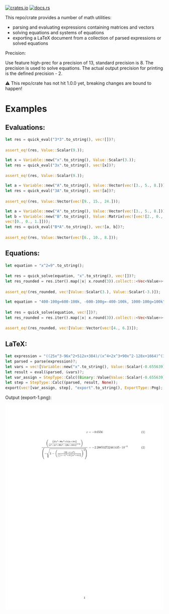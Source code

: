 [![crates.io](https://img.shields.io/badge/crates.io-orange?style=for-the-badge&logo=rust)](https://crates.io/crates/math_utils_lib)
[![docs.rs](https://img.shields.io/badge/docs.rs-gray?style=for-the-badge&logo=docs.rs)](https://docs.rs/math_utils_lib/latest/math_utils_lib/)

This repo/crate provides a number of math utilities:

- parsing and evaluating expressions containing matrices and vectors
- solving equations and systems of equations
- exporting a LaTeX document from a collection of parsed expressions or solved equations

Precision:

Use feature high-prec for a precision of 13, standard precision is 8. The precision is used to solve equations. The actual output precision for printing is the defined precision - 2.

:warning: This repo/crate has not hit 1.0.0 yet, breaking changes are bound to happen!

# Examples
## Evaluations:
```rust
let res = quick_eval("3*3".to_string(), vec![])?;

assert_eq!(res, Value::Scalar(9.));
```

```rust
let x = Variable::new("x".to_string(), Value::Scalar(3.));
let res = quick_eval("3x".to_string(), vec![x])?;

assert_eq!(res, Value::Scalar(9.));
```

```rust
let a = Variable::new("A".to_string(), Value::Vector(vec![3., 5., 8.]));
let res = quick_eval("3A".to_string(), vec![a])?;

assert_eq!(res, Value::Vector(vec![9., 15., 24.]));
```

```rust
let a = Variable::new("A".to_string(), Value::Vector(vec![3., 5., 8.]));
let b = Variable::new("B".to_string(), Value::Matrix(vec![vec![2., 0., 0.], vec![0., 2., 0.],
vec![0., 0., 1.]]));
let res = quick_eval("B*A".to_string(), vec![a, b])?;

assert_eq!(res, Value::Vector(vec![6., 10., 8.]));
```
## Equations:
```rust
let equation = "x^2=9".to_string();

let res = quick_solve(equation, "x".to_string(), vec![])?;
let res_rounded = res.iter().map(|x| x.round(3)).collect::<Vec<Value>>();

assert_eq!(res_rounded, vec![Value::Scalar(3.), Value::Scalar(-3.)]);
```

```rust
let equation = "400-100g=600-100k, -600-100g=-400-100k, 1000-100g=100k".to_string();

let res = quick_solve(equation, vec![])?;
let res_rounded = res.iter().map(|x| x.round(3)).collect::<Vec<Value>>();

assert_eq!(res_rounded, vec![Value::Vector(vec![4., 6.])]);
```
## LaTeX:
```rust
let expression = "((25x^3-96x^2+512x+384)/(x^4+2x^3+90x^2-128x+1664)^(1.5))/(-sqrt(1-((32-x+x^2)/(((x-1)^2+25)(x^2+64)))^2))".to_string();
let parsed = parse(expression)?;
let vars = vec![Variable::new("x".to_string(), Value::Scalar(-0.655639))];
let result = eval(&parsed, &vars)?;
let var_assign = StepType::Calc((Binary::Value(Value::Scalar(-0.655639)), Value::Scalar(-0.655639), Some("x".to_string())));
let step = StepType::Calc((parsed, result, None));
export(vec![var_assign, step], "export".to_string(), ExportType::Png);
```

Output (export-1.png):

![For proper render visit github](./images/export-1.png)
